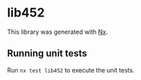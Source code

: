 # lib452

This library was generated with [Nx](https://nx.dev).

## Running unit tests

Run `nx test lib452` to execute the unit tests.
